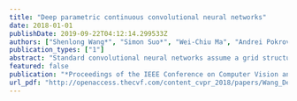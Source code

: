 ```yaml
---
title: "Deep parametric continuous convolutional neural networks"
date: 2018-01-01
publishDate: 2019-09-22T04:12:14.299533Z
authors: ["Shenlong Wang*", "Simon Suo*", "Wei-Chiu Ma", "Andrei Pokrovsky", "Raquel Urtasun"]
publication_types: ["1"]
abstract: "Standard convolutional neural networks assume a grid structured input is available and exploit discrete convolutions as their fundamental building blocks. This limits their applicability to many real-world applications. In this paper we propose Parametric Continuous Convolution, a new learnable operator that operates over non-grid structured data. The key idea is to exploit parameterized kernel functions that span the full continuous vector space. This generalization allows us to learn over arbitrary data structures as long as their support relationship is computable. Our experiments show significant improvement over the state-of-the-art in point cloud segmentation of indoor and outdoor scenes, and lidar motion estimation of driving scenes."
featured: false
publication: "*Proceedings of the IEEE Conference on Computer Vision and Pattern Recognition*"
url_pdf: "http://openaccess.thecvf.com/content_cvpr_2018/papers/Wang_Deep_Parametric_Continuous_CVPR_2018_paper.pdf" 
---
```


